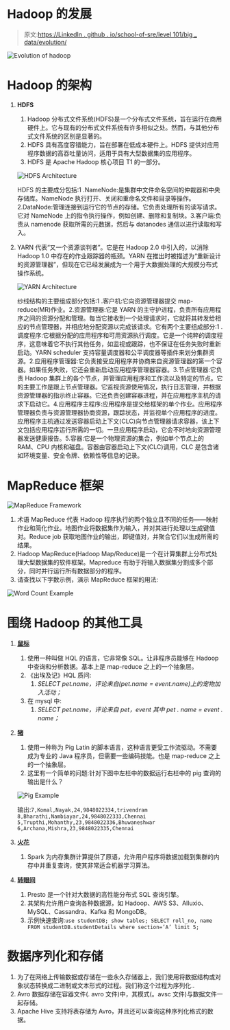 # Hadoop 的发展

> 原文:[https://LinkedIn . github . io/school-of-sre/level 101/big _ data/evolution/](https://linkedin.github.io/school-of-sre/level101/big_data/evolution/)

![Evolution of hadoop](../Images/f722d55148596d622416bf44c868495e.png)

# Hadoop 的架构

1.  **HDFS**

    1.  Hadoop 分布式文件系统(HDFS)是一个分布式文件系统，旨在运行在商用硬件上。它与现有的分布式文件系统有许多相似之处。然而，与其他分布式文件系统的区别是显著的。
    2.  HDFS 具有高度容错能力，旨在部署在低成本硬件上。HDFS 提供对应用程序数据的高吞吐量访问，适用于具有大型数据集的应用程序。
    3.  HDFS 是 Apache Hadoop 核心项目 T1 的一部分。

    ![HDFS Architecture](../Images/57c255b7545720a49a605bac01948baa.png)

    HDFS 的主要成分包括:1 .NameNode:是集群中文件命名空间的仲裁器和中央存储库。NameNode 执行打开、关闭和重命名文件和目录等操作。2.DataNode:管理连接到运行它的节点的存储。它负责处理所有的读写请求。它对 NameNode 上的指令执行操作，例如创建、删除和复制块。3.客户端:负责从 namenode 获取所需的元数据，然后与 datanodes 通信以进行读取和写入。

2.  YARN 代表“又一个资源谈判者”。它是在 Hadoop 2.0 中引入的，以消除 Hadoop 1.0 中存在的作业跟踪器的瓶颈。YARN 在推出时被描述为“重新设计的资源管理器”，但现在它已经发展成为一个用于大数据处理的大规模分布式操作系统。

    ![YARN Architecture](../Images/79bd4fa84d9aea29cbc75c5f0e261fff.png)

    纱线结构的主要组成部分包括:1 .客户机:它向资源管理器提交 map-reduce(MR)作业。2.资源管理器:它是 YARN 的主守护进程，负责所有应用程序之间的资源分配和管理。每当它接收到一个处理请求时，它就将其转发给相应的节点管理器，并相应地分配资源以完成该请求。它有两个主要组成部分:1 .调度程序:它根据分配的应用程序和可用资源执行调度。它是一个纯粹的调度程序，这意味着它不执行其他任务，如监视或跟踪，也不保证在任务失败时重新启动。YARN scheduler 支持容量调度器和公平调度器等插件来划分集群资源。2.应用程序管理器:它负责接受应用程序并协商来自资源管理器的第一个容器。如果任务失败，它还会重新启动应用程序管理器容器。3.节点管理器:它负责 Hadoop 集群上的各个节点，并管理应用程序和工作流以及特定的节点。它的主要工作是跟上节点管理器。它监视资源使用情况，执行日志管理，并根据资源管理器的指示终止容器。它还负责创建容器进程，并在应用程序主机的请求下启动它。4.应用程序主程序:应用程序是提交给框架的单个作业。应用程序管理器负责与资源管理器协商资源，跟踪状态，并监视单个应用程序的进度。应用程序主机通过发送容器启动上下文(CLC)向节点管理器请求容器，该上下文包括应用程序运行所需的一切。一旦应用程序启动，它会不时地向资源管理器发送健康报告。5.容器:它是一个物理资源的集合，例如单个节点上的 RAM、CPU 内核和磁盘。容器由容器启动上下文(CLC)调用，CLC 是包含诸如环境变量、安全令牌、依赖性等信息的记录。

# MapReduce 框架

![MapReduce Framework](../Images/5042456f97909d9d02e76a6254065648.png)

1.  术语 MapReduce 代表 Hadoop 程序执行的两个独立且不同的任务——映射作业和简化作业。地图作业将数据集作为输入，并对其进行处理以生成键值对。Reduce job 获取地图作业的输出，即键值对，并聚合它们以生成所需的结果。
2.  Hadoop MapReduce(Hadoop Map/Reduce)是一个在计算集群上分布式处理大型数据集的软件框架。Mapreduce 有助于将输入数据集分割成多个部分，同时并行运行所有数据部分的程序。
3.  请查找以下字数示例，演示 MapReduce 框架的用法:

![Word Count Example](../Images/5bdcb94951c923c68d41491649d88696.png)

# 围绕 Hadoop 的其他工具

1.  [**鼠标**](https://hive.apache.org/)
    1.  使用一种叫做 HQL 的语言，它非常像 SQL。让非程序员能够在 Hadoop 中查询和分析数据。基本上是 map-reduce 之上的一个抽象层。
    2.  《出埃及记》HQL 质问:
        1.  *SELECT pet.name，评论来自(pet.name = event.name)上的宠物加入活动；*
    3.  在 mysql 中:
        1.  *SELECT pet.name，评论来自 pet，event 其中 pet . name = event . name；*
2.  [**猪**](https://pig.apache.org/)

    1.  使用一种称为 Pig Latin 的脚本语言，这种语言更受工作流驱动。不需要成为专业的 Java 程序员，但需要一些编码技能。也是 map-reduce 之上的一个抽象层。
    2.  这里有一个简单的问题:针对下图中左栏中的数据运行右栏中的 pig 查询的输出是什么？

    ![Pig Example](../Images/13b83e45af81e515f24acd45f220ba9d.png)

    输出:`7,Komal,Nayak,24,9848022334,trivendram 8,Bharathi,Nambiayar,24,9848022333,Chennai 5,Trupthi,Mohanthy,23,9848022336,Bhuwaneshwar 6,Archana,Mishra,23,9848022335,Chennai`

3.  [**火花**](https://spark.apache.org/)

    1.  Spark 为内存集群计算提供了原语，允许用户程序将数据加载到集群的内存中并重复查询，使其非常适合机器学习算法。
4.  [**转眼间**](https://prestodb.io/)
    1.  Presto 是一个针对大数据的高性能分布式 SQL 查询引擎。
    2.  其架构允许用户查询各种数据源，如 Hadoop、AWS S3、Alluxio、MySQL、Cassandra、Kafka 和 MongoDB。
    3.  示例快速查询:`use studentDB; show tables; SELECT roll_no, name FROM studentDB.studentDetails where section=’A’ limit 5;`

# 数据序列化和存储

1.  为了在网络上传输数据或存储在一些永久存储器上，我们使用将数据结构或对象状态转换成二进制或文本形式的过程。我们称这个过程为序列化..
2.  Avro 数据存储在容器文件(. avro 文件)中，其模式(。avsc 文件)与数据文件一起存储。
3.  Apache Hive 支持将表存储为 Avro，并且还可以查询这种序列化格式的数据。